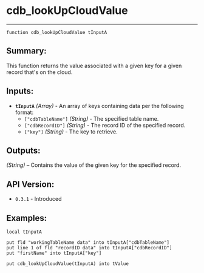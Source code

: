 # cdb_lookUpCloudValue
---
```
function cdb_lookUpCloudValue tInputA
```
## Summary:
This function returns the value associated with a given key for a given record that's on the cloud.

## Inputs:
* **`tInputA`** *(Array)* - An array of keys containing data per the following format:
    * `["cdbTableName"]` *(String)* - The specified table name.
    * `["cdbRecordID"]` *(String)* - The record ID of the specified record.
    * `["key"]` *(String)* - The key to retrieve.

## Outputs:
*(String)* – Contains the value of the given key for the specified record.

## API Version:
* `0.3.1` - Introduced

## Examples:
```
local tInputA 

put fld "workingTableName data" into tInputA["cdbTableName"]
put line 1 of fld "recordID data" into tInputA["cdbRecordID"]
put "firstName" into tInputA["key"]
     
put cdb_lookUpCloudValue(tInputA) into tValue
```
